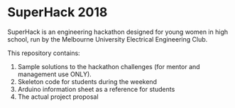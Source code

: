 # SuperHack 2018
SuperHack is an engineering hackathon designed for young women in high school, run by the Melbourne University Electrical Engineering Club.

This repository contains:
1. Sample solutions to the hackathon challenges (for mentor and management use ONLY).
2. Skeleton code for students during the weekend
3. Arduino information sheet as a reference for students 
4. The actual project proposal
